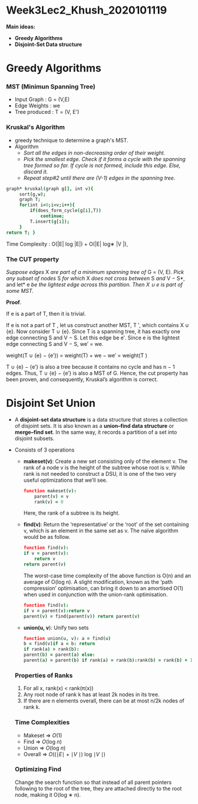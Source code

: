 # Week3Lec2_Khush_2020101119

**Main ideas:**

- **Greedy Algorithms**
- **Disjoint-Set Data structure**

# Greedy Algorithms

### MST (Minimun Spanning Tree)

- Input Graph : G = (V,E)
- Edge Weights : we
- Tree produced : T = (V, E')

### Kruskal's Algorithm

- greedy technique to determine a graph's MST.
- Algorithm
    - *Sort all the edges in non-decreasing order of their weight.*
    - *Pick the smallest edge. Check if it forms a cycle with the spanning tree formed so far. If cycle is not formed, include this edge. Else, discard it.*
    - *Repeat step#2 until there are (V-1) edges in the spanning tree.*

```coffeescript
graph* kruskal(graph g[], int v){
     sort(g,w);
     graph T;
     for(int i=0;i<v;i++){
         if(does_form_cycle(g[i],T))
             continue;
         T.insert(g[i]);
     }
return T; }
```

Time Complexity : O(|E| log |E|) + O(|E| log∗ |V |),

### The CUT property

*Suppose edges* X *are part of a minimum spanning tree of* G = (V, E)*. Pick any subset of nodes* S *for which* X *does not cross between* S *and* V − S*, and let* e *be the lightest edge across this partition. Then X ∪ e is part of some MST.*

**Proof**. 

If e is a part of T, then it is trivial.

If e is not a part of T , let us construct another MST, T ′, which contains X ∪ {e}. Now
consider T ∪ {e}. Since T is a spanning tree, it has exactly one edge connecting S and
V − S. Let this edge be e′. Since e is the lightest edge connecting S and V − S, we′ = we.

weight(T ∪ {e} − {e′}) = weight(T) + we − we′ = weight(T )

T ∪ {e} − {e′} is also a tree because it contains no cycle and has n − 1 edges. Thus,
T ∪ {e} − {e′} is also a MST of G. Hence, the cut property has been proven, and
consequently, Kruskal’s algorithm is correct.

# Disjoint Set Union

- A **disjoint-set data structure** is a data structure that stores a collection of disjoint
sets. It is also known as a **union–find data structure** or **merge–find set**. In the same way, it records a partition of a set into disjoint subsets.
- Consists of 3 operations
    - **makeset(v)**: Create a new set consisting only of the element v. The rank of a node v is the height of the subtree whose root is v. While rank is not needed to construct a DSU, it is one of the two very useful optimizations that we’ll see.

        ```coffeescript
        function makeset(v): 
        	parent(v) = v
        	rank(v) = 0
        ```

        Here, the rank of a subtree is its height.

    - **find(v)**: Return the ‘representative’ or the ‘root’ of the set containing v, which is an element in the same set as v. The naïve algorithm would be as follow.

        ```coffeescript
        function find(v):
        if v = parent(v):
        	return v 
        return parent(v)
        ```

        The worst-case time complexity of the above function is O(n) and an average of O(log n). A slight modification, known as the ‘path compression’ optimisation, can bring it down to an amortised O(1) when used in conjunction with the union-rank optimisation.

        ```coffeescript
        function find(v):
        if v = parent(v):return v
        parent(v) = find(parent(v)) return parent(v)
        ```

    - **union(u, v**): Unify two sets

        ```coffeescript
        function union(u, v): a = find(u)
        b = find(v)if a = b: return
        if rank(a) > rank(b):
        parent(b) = parent(a) else:
        parent(a) = parent(b) if rank(a) = rank(b):rank(b) = rank(b) + 1
        ```

    ### Properties of Ranks

    1. For all x, rank(x) < rank(π(x))
    2. Any root node of rank k has at least 2k nodes in its tree.
    3. If there are n elements overall, there can be at most n/2k nodes of rank k.

    ### Time Complexities

    - Makeset => *O*(1)
    - Find => *O*(log *n*)
    - Union => *O*(log *n*)
    - Overall => *O*((∣*E*∣ + ∣*V* ∣) log ∣*V* ∣)

    ### Optimizing Find

    Change the search function so that instead of all parent pointers following to the root of the tree, they are attached directly to the root node, making it O(log ∗ n).